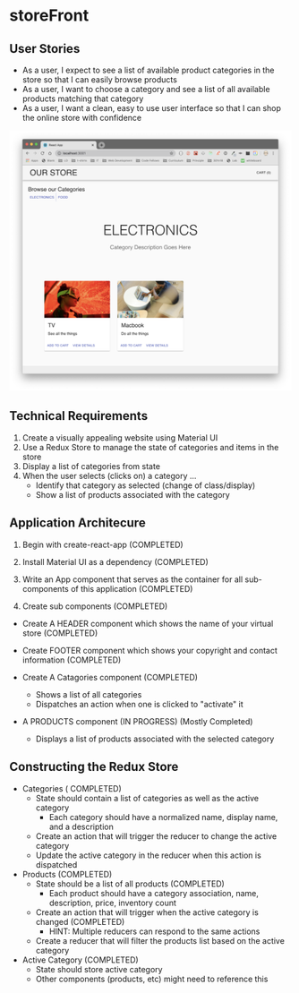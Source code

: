 # storeFront

## User Stories

* As a user, I expect to see a list of available product categories in the store so that I can easily browse products
* As a user, I want to choose a category and see a list of all available products matching that category
* As a user, I want a clean, easy to use user interface so that I can shop the online store with confidence

![storeFrontWireFrame](./SW.png)

## Technical Requirements

1. Create a visually appealing website using Material UI
2. Use a Redux Store to manage the state of categories and items in the store
3. Display a list of categories from state
4. When the user selects (clicks on) a category ...
    * Identify that category as selected (change of class/display)
    * Show a list of products associated with the category

## Application Architecure

1. Begin with create-react-app (COMPLETED)

2. Install Material UI as a dependency (COMPLETED)

3. Write an App component that serves as the container for all sub-components of this application (COMPLETED)

4. Create sub components (COMPLETED)

* Create A HEADER component which shows the name of your virtual store (COMPLETED)
* Create  FOOTER component which shows your copyright and contact information (COMPLETED)
* Create A Catagories component (COMPLETED)
  * Shows a list of all categories
  * Dispatches an action when one is clicked to "activate" it

* A PRODUCTS component (IN PROGRESS) (Mostly Completed)
  * Displays a list of products associated with the selected category

## Constructing the Redux Store

* Categories ( COMPLETED)
  * State should contain a list of categories as well as the active category
    * Each category should have a normalized name, display name, and a description
  * Create an action that will trigger the reducer to change the active category
  * Update the active category in the reducer when this action is dispatched
* Products (COMPLETED)
  * State should be a list of all products (COMPLETED)
    * Each product should have a category association, name, description, price, inventory count
  * Create an action that will trigger when the active category is changed (COMPLETED)
    * HINT: Multiple reducers can respond to the same actions
  * Create a reducer that will filter the products list based on the active category
* Active Category (COMPLETED)
  * State should store active category
  * Other components (products, etc) might need to reference this
